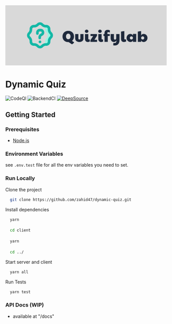 <div align="center"><img src="logo.svg" alt="logo" width="600" height="auto" /></div>

# Dynamic Quiz

![CodeQl](https://github.com/zahid47/dynamic-quiz/actions/workflows/codeql.yml/badge.svg)
![BackendCI](https://github.com/zahid47/dynamic-quiz/actions/workflows/intregation.yml/badge.svg)
[![DeepSource](https://deepsource.io/gh/zahid47/dynamic-quiz.svg/?label=active+issues&token=23OkHEk1OskeLOq2yEIGjHx8)](https://deepsource.io/gh/zahid47/dynamic-quiz/?ref=repository-badge)

## Getting Started

### Prerequisites

- [Node.js](https://nodejs.org/en)

### Environment Variables

see `.env.test` file for all the env variables you need to set.

### Run Locally

Clone the project

```bash
  git clone https://github.com/zahid47/dynamic-quiz.git
```

Install dependencies

```bash
  yarn

  cd client

  yarn

  cd ../
```

Start server and client

```bash
  yarn all
```

Run Tests

```bash
  yarn test
```

### API Docs (WIP)

- available at "/docs"
